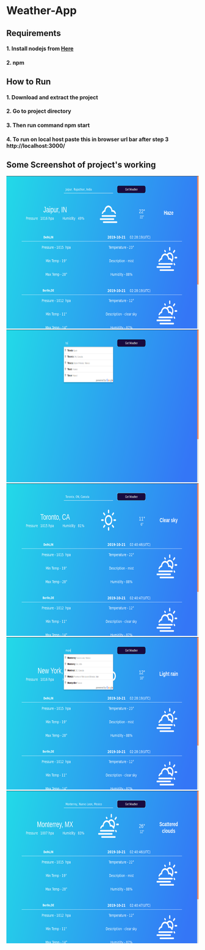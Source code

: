# Weather-App

## Requirements
#### 1. Install nodejs from <a href="https://nodejs.org/en/">Here</a>
#### 2. npm 

## How to Run
#### 1. Download and extract the project
#### 2. Go to project directory 
#### 3. Then run command npm start
#### 4. To run on local host paste this in browser url bar after step 3 http://localhost:3000/ 

## Some Screenshot of project's working

<img width="800" height="400" src="Screenshot/SS0.png">
<img width="800" height="400" src="Screenshot/SS1.png">
<img width="800" height="400" src="Screenshot/SS2.png">
<img width="800" height="400" src="Screenshot/SS3.png">
<img width="800" height="400" src="Screenshot/SS4.png">
